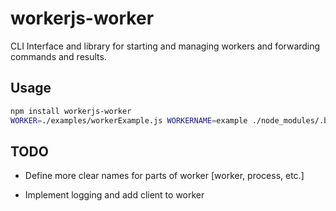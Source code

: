 # workerjs-worker

CLI Interface and library for starting and managing workers and forwarding commands and results.

## Usage

```bash
npm install workerjs-worker
WORKER=./examples/workerExample.js WORKERNAME=example ./node_modules/.bin/workerjs-worker
```

## TODO

 * Define more clear names for parts of worker [worker, process, etc.]

 * Implement logging and add client to worker

